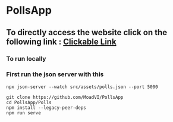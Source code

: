 # PollsApp
## To directly access the website click on the following link : [Clickable Link](https://moadvi.github.io/PollsApp/#/)

### To run locally
### First run the json server with this

```
npx json-server --watch src/assets/polls.json --port 5000

```


```
git clone https://github.com/MoadVI/PollsApp
cd PollsApp/Polls
npm install --legacy-peer-deps
npm run serve

```
